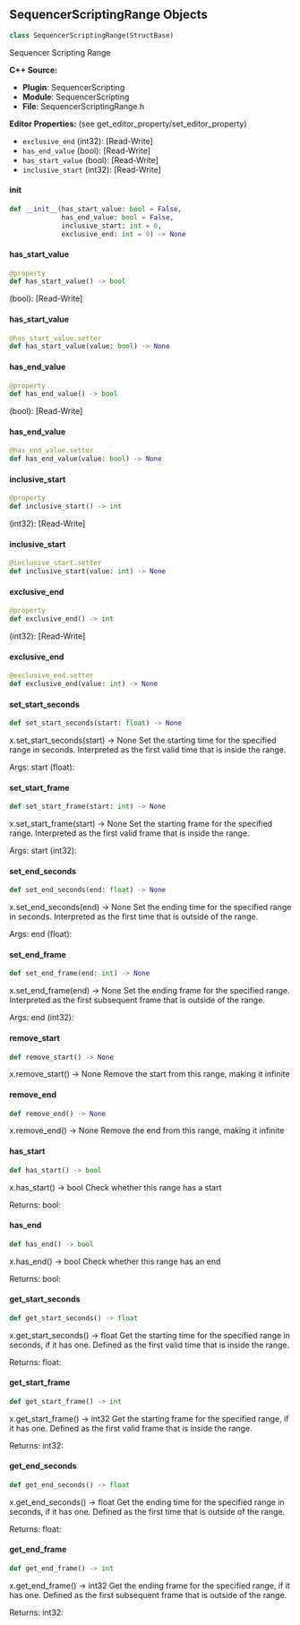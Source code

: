 ## SequencerScriptingRange Objects

```python
class SequencerScriptingRange(StructBase)
```

Sequencer Scripting Range

**C++ Source:**

- **Plugin**: SequencerScripting
- **Module**: SequencerScripting
- **File**: SequencerScriptingRange.h

**Editor Properties:** (see get_editor_property/set_editor_property)

- ``exclusive_end`` (int32):  [Read-Write]
- ``has_end_value`` (bool):  [Read-Write]
- ``has_start_value`` (bool):  [Read-Write]
- ``inclusive_start`` (int32):  [Read-Write]

<a id="unreal.SequencerScriptingRange.__init__"></a>

#### __init__

```python
def __init__(has_start_value: bool = False,
             has_end_value: bool = False,
             inclusive_start: int = 0,
             exclusive_end: int = 0) -> None
```

<a id="unreal.SequencerScriptingRange.has_start_value"></a>

#### has_start_value

```python
@property
def has_start_value() -> bool
```

(bool):  [Read-Write]

<a id="unreal.SequencerScriptingRange.has_start_value"></a>

#### has_start_value

```python
@has_start_value.setter
def has_start_value(value: bool) -> None
```

<a id="unreal.SequencerScriptingRange.has_end_value"></a>

#### has_end_value

```python
@property
def has_end_value() -> bool
```

(bool):  [Read-Write]

<a id="unreal.SequencerScriptingRange.has_end_value"></a>

#### has_end_value

```python
@has_end_value.setter
def has_end_value(value: bool) -> None
```

<a id="unreal.SequencerScriptingRange.inclusive_start"></a>

#### inclusive_start

```python
@property
def inclusive_start() -> int
```

(int32):  [Read-Write]

<a id="unreal.SequencerScriptingRange.inclusive_start"></a>

#### inclusive_start

```python
@inclusive_start.setter
def inclusive_start(value: int) -> None
```

<a id="unreal.SequencerScriptingRange.exclusive_end"></a>

#### exclusive_end

```python
@property
def exclusive_end() -> int
```

(int32):  [Read-Write]

<a id="unreal.SequencerScriptingRange.exclusive_end"></a>

#### exclusive_end

```python
@exclusive_end.setter
def exclusive_end(value: int) -> None
```

<a id="unreal.SequencerScriptingRange.set_start_seconds"></a>

#### set_start_seconds

```python
def set_start_seconds(start: float) -> None
```

x.set_start_seconds(start) -> None
Set the starting time for the specified range in seconds. Interpreted as the first valid time that is inside the range.

Args:
    start (float):

<a id="unreal.SequencerScriptingRange.set_start_frame"></a>

#### set_start_frame

```python
def set_start_frame(start: int) -> None
```

x.set_start_frame(start) -> None
Set the starting frame for the specified range. Interpreted as the first valid frame that is inside the range.

Args:
    start (int32):

<a id="unreal.SequencerScriptingRange.set_end_seconds"></a>

#### set_end_seconds

```python
def set_end_seconds(end: float) -> None
```

x.set_end_seconds(end) -> None
Set the ending time for the specified range in seconds. Interpreted as the first time that is outside of the range.

Args:
    end (float):

<a id="unreal.SequencerScriptingRange.set_end_frame"></a>

#### set_end_frame

```python
def set_end_frame(end: int) -> None
```

x.set_end_frame(end) -> None
Set the ending frame for the specified range. Interpreted as the first subsequent frame that is outside of the range.

Args:
    end (int32):

<a id="unreal.SequencerScriptingRange.remove_start"></a>

#### remove_start

```python
def remove_start() -> None
```

x.remove_start() -> None
Remove the start from this range, making it infinite

<a id="unreal.SequencerScriptingRange.remove_end"></a>

#### remove_end

```python
def remove_end() -> None
```

x.remove_end() -> None
Remove the end from this range, making it infinite

<a id="unreal.SequencerScriptingRange.has_start"></a>

#### has_start

```python
def has_start() -> bool
```

x.has_start() -> bool
Check whether this range has a start

Returns:
    bool:

<a id="unreal.SequencerScriptingRange.has_end"></a>

#### has_end

```python
def has_end() -> bool
```

x.has_end() -> bool
Check whether this range has an end

Returns:
    bool:

<a id="unreal.SequencerScriptingRange.get_start_seconds"></a>

#### get_start_seconds

```python
def get_start_seconds() -> float
```

x.get_start_seconds() -> float
Get the starting time for the specified range in seconds, if it has one. Defined as the first valid time that is inside the range.

Returns:
    float:

<a id="unreal.SequencerScriptingRange.get_start_frame"></a>

#### get_start_frame

```python
def get_start_frame() -> int
```

x.get_start_frame() -> int32
Get the starting frame for the specified range, if it has one. Defined as the first valid frame that is inside the range.

Returns:
    int32:

<a id="unreal.SequencerScriptingRange.get_end_seconds"></a>

#### get_end_seconds

```python
def get_end_seconds() -> float
```

x.get_end_seconds() -> float
Get the ending time for the specified range in seconds, if it has one. Defined as the first time that is outside of the range.

Returns:
    float:

<a id="unreal.SequencerScriptingRange.get_end_frame"></a>

#### get_end_frame

```python
def get_end_frame() -> int
```

x.get_end_frame() -> int32
Get the ending frame for the specified range, if it has one. Defined as the first subsequent frame that is outside of the range.

Returns:
    int32:

<a id="unreal.SequencerChannelProxy"></a>